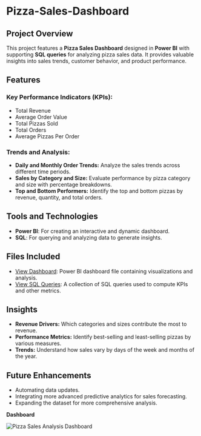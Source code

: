 # Pizza-Sales-Dashboard
 

## Project Overview  
This project features a **Pizza Sales Dashboard** designed in **Power BI** with supporting **SQL queries** for analyzing pizza sales data. It provides valuable insights into sales trends, customer behavior, and product performance.  

## Features  
### Key Performance Indicators (KPIs):  
- Total Revenue  
- Average Order Value  
- Total Pizzas Sold  
- Total Orders  
- Average Pizzas Per Order  

### Trends and Analysis:  
- **Daily and Monthly Order Trends:** Analyze the sales trends across different time periods.  
- **Sales by Category and Size:** Evaluate performance by pizza category and size with percentage breakdowns.  
- **Top and Bottom Performers:** Identify the top and bottom pizzas by revenue, quantity, and total orders.  

## Tools and Technologies  
- **Power BI**: For creating an interactive and dynamic dashboard.  
- **SQL**: For querying and analyzing data to generate insights.  

## Files Included  
- <a href="https://github.com/bharathikannan-data/Pizza-Sales-Dashboard/blob/main/Pizza%20sales%20Dashboard.pbix"> View Dashboard</a>: Power BI dashboard file containing visualizations and analysis.  
- <a href="https://github.com/bharathikannan-data/Pizza-Sales-Dashboard/blob/main/Pizza%20Sales%20SQL%20queries%20(1).pdf"> View SQL Queries</a>: A collection of SQL queries used to compute KPIs and other metrics.  



## Insights  
- **Revenue Drivers:** Which categories and sizes contribute the most to revenue.  
- **Performance Metrics:** Identify best-selling and least-selling pizzas by various measures.  
- **Trends:** Understand how sales vary by days of the week and months of the year.  

## Future Enhancements  
- Automating data updates.  
- Integrating more advanced predictive analytics for sales forecasting.  
- Expanding the dataset for more comprehensive analysis.  

**Dashboard**

![Pizza Sales Analysis Dashboard]()


